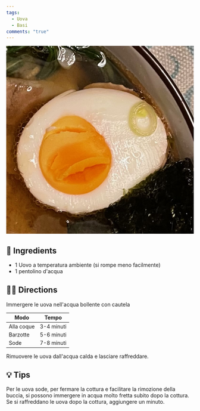 ```yaml
---
tags:
  - Uova
  - Basi
comments: "true"
---
```


![](../images/uovo-sodo.jpeg)

## 🧾 Ingredients

- 1 Uovo a temperatura ambiente (si rompe meno facilmente)
- 1 pentolino d'acqua

## 👩‍🍳 Directions

Immergere le uova nell'acqua bollente con cautela

| Modo       | Tempo      |
| ---------- | ---------- |
| Alla coque | 3-4 minuti |
| Barzotte   | 5-6 minuti |
| Sode       | 7-8 minuti |

Rimuovere le uova dall'acqua calda e lasciare raffreddare. 

## 💡 Tips

Per le uova sode, per fermare la cottura e facilitare la rimozione della buccia, si possono immergere in acqua molto fretta subito dopo la cottura. Se si raffreddano le uova dopo la cottura, aggiungere un minuto.

